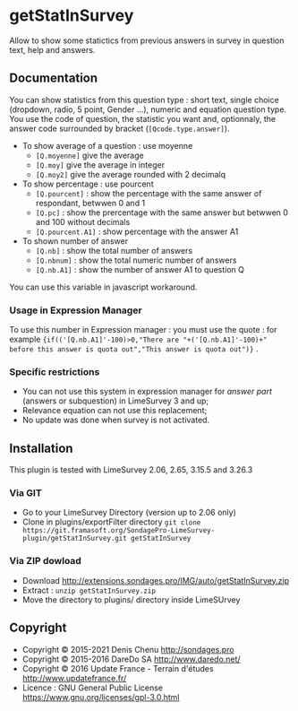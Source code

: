 # getStatInSurvey

Allow to show some statictics from previous answers in survey in question text, help and answers.


## Documentation

You can show statistics from this question type : short text, single choice (dropdown, radio, 5 point, Gender …), numeric and equation question type. You use the code of question, the statistic you want and, optionnaly, the answer code surrounded by bracket (`[Qcode.type.answer]`).

* To show average of a question : use moyenne
  * `[Q.moyenne]` give the average
  * `[Q.moy]` give the average in integer
  * `[Q.moy2]` give the average rounded with 2 decimalq
* To show percentage : use pourcent
  * `[Q.pourcent]` : show the percentage with the same answer of respondant, betwwen 0 and 1
  * `[Q.pc]` : show the prercentage with the same answer but betwwen 0 and 100 without decimals
  * `[Q.pourcent.A1]` : show percentage with the answer A1
* To shown number of answer
  * `[Q.nb]` : show the total number of answers
  * `[Q.nbnum]` : show the total numeric number of answers
  * `[Q.nb.A1]` : show the number of answer A1 to question Q

You can use this variable in javascript workaround.

### Usage in Expression Manager ###

To use this number in Expression manager : you must use the quote : for example `{if(('[Q.nb.A1]'-100)>0,"There are "+('[Q.nb.A1]'-100)+" before this answer is quota out","This answer is quota out")}` .

### Specific restrictions ###

- You can not use this system in expression manager for _answer part_ (answers or subquestion) in LimeSurvey 3 and up;
- Relevance equation can not use this replacement;
- No update was done when survey is not activated.

## Installation

This plugin is tested with LimeSurvey 2.06, 2.65, 3.15.5 and 3.26.3 

### Via GIT
- Go to your LimeSurvey Directory (version up to 2.06 only)
- Clone in plugins/exportFilter directory `git clone https://git.framasoft.org/SondagePro-LimeSurvey-plugin/getStatInSurvey.git getStatInSurvey`

### Via ZIP dowload
- Download <http://extensions.sondages.pro/IMG/auto/getStatInSurvey.zip>
- Extract : `unzip getStatInSurvey.zip`
- Move the directory to  plugins/ directory inside LimeSUrvey

## Copyright
- Copyright © 2015-2021 Denis Chenu <http://sondages.pro>
- Copyright © 2015-2016 DareDo SA <http://www.daredo.net/>
- Copyright © 2016 Update France - Terrain d'études <http://www.updatefrance.fr/>
- Licence : GNU General Public License <https://www.gnu.org/licenses/gpl-3.0.html>
